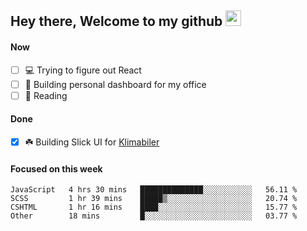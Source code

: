 ## Hey there, Welcome to my github <img src="https://media.giphy.com/media/hvRJCLFzcasrR4ia7z/giphy.gif" width="25px">

#### Now
- [ ] 💻 Trying to figure out React
- [ ] 🚀 Building personal dashboard for my office
- [ ] 📕 Reading

#### Done
- [x] ☘️ Building Slick UI for [Klimabiler](https://klimabiler.dk)
 
 #### Focused on this week
<!--START_SECTION:waka-->

```text
JavaScript   4 hrs 30 mins   ██████████████░░░░░░░░░░░   56.11 %
SCSS         1 hr 39 mins    █████▒░░░░░░░░░░░░░░░░░░░   20.74 %
CSHTML       1 hr 16 mins    ████░░░░░░░░░░░░░░░░░░░░░   15.77 %
Other        18 mins         █░░░░░░░░░░░░░░░░░░░░░░░░   03.77 %
```

<!--END_SECTION:waka-->

